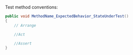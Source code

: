 ﻿Test method conventions:

```c#
public void MethodName_ExpectedBehavior_StateUnderTest()
{
	// Arrange

	//Act

	//Assert
}
```
